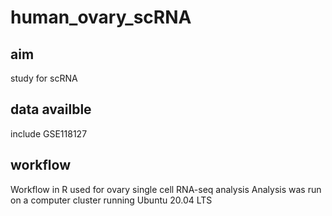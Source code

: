 # human_ovary_scRNA
## aim
study for scRNA
## data availble
 include GSE118127
## workflow
Workflow in R used for ovary single cell RNA-seq analysis
Analysis was run on a computer cluster running Ubuntu 20.04 LTS
